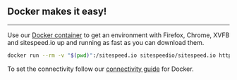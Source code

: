 ## Docker makes it easy!
* * *
Use our [Docker container](https://hub.docker.com/r/sitespeedio/sitespeed.io/) to get an environment with Firefox, Chrome, XVFB and sitespeed.io up and running as fast as you can download them.

~~~bash
docker run --rm -v "$(pwd)":/sitespeed.io sitespeedio/sitespeed.io https://www.sitespeed.io/ -b firefox
~~~

To set the connectivity follow our [connectivity guide]({{site.baseurl}}/documentation/sitespeed.io/connectivity) for Docker.

